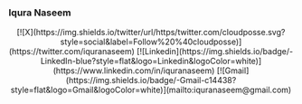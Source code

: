 ### Iqura Naseem
<!-- Social icons section -->
<p align="center">
[![X](https://img.shields.io/twitter/url/https/twitter.com/cloudposse.svg?style=social&label=Follow%20%40cloudposse)](https://twitter.com/iquranaseem)
[![Linkedin](https://img.shields.io/badge/-LinkedIn-blue?style=flat&logo=Linkedin&logoColor=white)](https://www.linkedin.com/in/iquranaseem)
[![Gmail](https://img.shields.io/badge/-Gmail-c14438?style=flat&logo=Gmail&logoColor=white)](mailto:iquranaseem@gmail.com)


